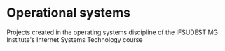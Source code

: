 # Operational systems
 Projects created in the operating systems discipline of the IFSUDEST MG Institute's Internet Systems Technology course
